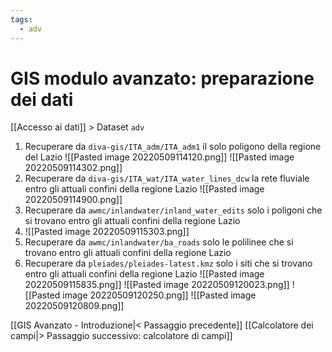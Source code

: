 ```yaml
---
tags:
  - adv
---
```

# GIS modulo avanzato: preparazione dei dati
[[Accesso ai dati]] > Dataset `adv`

1. Recuperare da `diva-gis/ITA_adm/ITA_adm1` il solo poligono della regione del Lazio
![[Pasted image 20220509114120.png]]
![[Pasted image 20220509114302.png]]
3. Recuperare da `diva-gis/ITA_wat/ITA_water_lines_dcw` la rete fluviale entro gli attuali confini della regione Lazio
![[Pasted image 20220509114900.png]]
5. Recuperare da `awmc/inlandwater/inland_water_edits` solo i poligoni che si trovano entro gli attuali confini della regione Lazio
6. ![[Pasted image 20220509115303.png]]
7. Recuperare da `awmc/inlandwater/ba_roads` solo le polilinee che si trovano entro gli attuali confini della regione Lazio
8. Recuperare da `pleiades/pleiades-latest.kmz` solo i siti che si trovano entro gli attuali confini della regione Lazio
![[Pasted image 20220509115835.png]]
![[Pasted image 20220509120023.png]]
![[Pasted image 20220509120250.png]]
![[Pasted image 20220509120809.png]]


[[GIS Avanzato - Introduzione|< Passaggio precedente]]
[[Calcolatore dei campi|> Passaggio successivo: calcolatore di campi]]